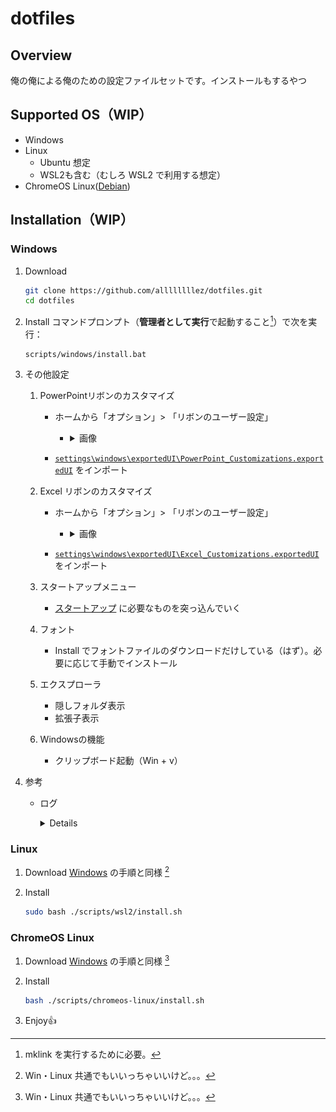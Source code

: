 # dotfiles

## Overview

俺の俺による俺のための設定ファイルセットです。インストールもするやつ

## Supported OS（WIP）

- Windows
- Linux
  - Ubuntu 想定
  - WSL2も含む（むしろ WSL2 で利用する想定）
- ChromeOS Linux([Debian](https://support.google.com/chromebook/answer/9145439))

## Installation（WIP）

### Windows

1. Download

   ```bash
   git clone https://github.com/allllllllez/dotfiles.git
   cd dotfiles
   ```

1. Install
   コマンドプロンプト（**管理者として実行**で起動すること[^1]）で次を実行：

   ```command
   scripts/windows/install.bat
   ```

1. その他設定
   1. PowerPointリボンのカスタマイズ
      - ホームから「オプション」> 「リボンのユーザー設定」
        - <details>
          <summary>画像</summary>

          ![alt text](images/image_1.png)
          </details>

      - [`settings\windows\exportedUI\PowerPoint_Customizations.exportedUI`](./settings/windows/exportedUI/PowerPoint_Customizations.exportedUI) をインポート

   1. Excel リボンのカスタマイズ
      - ホームから「オプション」> 「リボンのユーザー設定」
        - <details>
          <summary>画像</summary>

          ![alt text](images/image_2.png)
          </details>

      - [`settings\windows\exportedUI\Excel_Customizations.exportedUI`](./settings/windows/exportedUI/Excel_Customizations.exportedUI) をインポート

   1. スタートアップメニュー
      - [スタートアップ](<~/AppData/Roaming/Microsoft/Windows/Start\ Menu/Programs/Startup/>) に必要なものを突っ込んでいく
   1. フォント
      - Install でフォントファイルのダウンロードだけしている（はず）。必要に応じて手動でインストール
   1. エクスプローラ
      - 隠しフォルダ表示
      - 拡張子表示
   1. Windowsの機能
      - クリップボード起動（Win + v）

1. 参考
   - ログ
     <details>

     ```log
     $ winget.exe list | grep winget
     NVM for Windows 1.2.2                   CoreyButler.NVMforWindows               1.2.2                            winget
     Docker Desktop                          Docker.DockerDesktop                    4.42.1                           winget
     Git                                     Git.Git                                 2.50.0                           winget
     Microsoft 365 Apps for enterprise - en… Microsoft.Office                        16.0.18827.20164                 winget
     Microsoft 365 Apps for enterprise - ja… Microsoft.Office                        16.0.18827.20164                 winget
     Microsoft OneDrive                      Microsoft.OneDrive                      25.095.0518.0002                 winget
     Unity 6000.0.51f1                       Unity.Unity.6000                        6000.0.51f1                      winget
     Microsoft Visual C++ 2010  x64 Redistr… Microsoft.VCRedist.2010.x64             10.0.40219                       winget
     Google Chrome                           Google.Chrome                           131.0.6778.86     137.0.7151.120 winget
     AWS Command Line Interface v2           Amazon.AWSCLI                           2.27.40.0                        winget
     Google Cloud SDK                        Google.CloudSDK                         Unknown           527.0.0        winget
     Microsoft Edge                          Microsoft.Edge                          137.0.3296.93                    winget
     OBS Studio                              OBSProject.OBSStudio                    31.0.3                           winget
     Microsoft Visual C++ 2013 Redistributa… Microsoft.VCRedist.2013.x64             12.0.30501.0      12.0.40664.0   winget
     Microsoft Windows Desktop Runtime - 6.… Microsoft.DotNet.DesktopRuntime.6       6.0.36                           winget
     Microsoft Visual C++ 2015-2019 Redistr… Microsoft.VCRedist.2015+.x86            14.28.29914.0     14.44.35211.0  winget
     Chrome Remote Desktop Host              Google.ChromeRemoteDesktopHost          138.0.7204.6                     winget
     Microsoft Visual C++ 2015-2022 Redistr… Microsoft.VCRedist.2015+.x64            14.42.34433.0     14.44.35211.0  winget
     Epic Games Launcher                     EpicGames.EpicGamesLauncher             1.3.149.0                        winget
     Microsoft Windows Desktop Runtime - 8.… Microsoft.DotNet.DesktopRuntime.8       8.0.16            8.0.17         winget
     Obsidian                                Obsidian.Obsidian                       1.8.10                           winget
     jq                                      jqlang.jq                               1.8.0                            winget
     fzf                                     junegunn.fzf                            0.62.0                           winget
     Ollama version 0.9.2                    Ollama.Ollama                           0.9.2                            winget
     Microsoft Visual Studio Code (User)     Microsoft.VisualStudioCode              1.101.1                          winget
     Ubuntu                                  Canonical.Ubuntu                        2404.1.68.0                      winget
     Microsoft Teams                         Microsoft.Teams                         25153.1010.3727.…                winget
     アプリ インストーラー                   Microsoft.AppInstaller                  1.25.390.0                       winget
     Microsoft.UI.Xaml.2.7                   Microsoft.UI.Xaml.2.7                   7.2409.9001.0                    winget
     Microsoft.UI.Xaml.2.7                   Microsoft.UI.Xaml.2.7                   7.2409.9001.0                    winget
     Microsoft.UI.Xaml.2.8                   Microsoft.UI.Xaml.2.8                   8.2501.31001.0                   winget
     Microsoft.UI.Xaml.2.8                   Microsoft.UI.Xaml.2.8                   8.2501.31001.0                   winget
     Microsoft Visual C++ 2015 UWP Desktop … Microsoft.VCLibs.Desktop.14             14.0.33728.0                     winget
     Microsoft Visual C++ 2015 UWP Desktop … Microsoft.VCLibs.Desktop.14             14.0.33728.0                     winget
     Windows ターミナル                      Microsoft.WindowsTerminal               1.22.11141.0                     winget
     Windows Package Manager Source (winget… MSIX\Microsoft.Winget.Source_2025.623.… 2025.623.652.29
     ```

     </details>

[^1]: mklink を実行するために必要。

### Linux

1. Download
   [Windows](#windows) の手順と同様 [^2]

2. Install

   ```bash session
   sudo bash ./scripts/wsl2/install.sh
   ```

[^2]: Win・Linux 共通でもいいっちゃいいけど。。。

### ChromeOS Linux

1. Download
   [Windows](#windows) の手順と同様 [^2]

2. Install

   ```bash session
   bash ./scripts/chromeos-linux/install.sh
   ```

3. Enjoy👍
